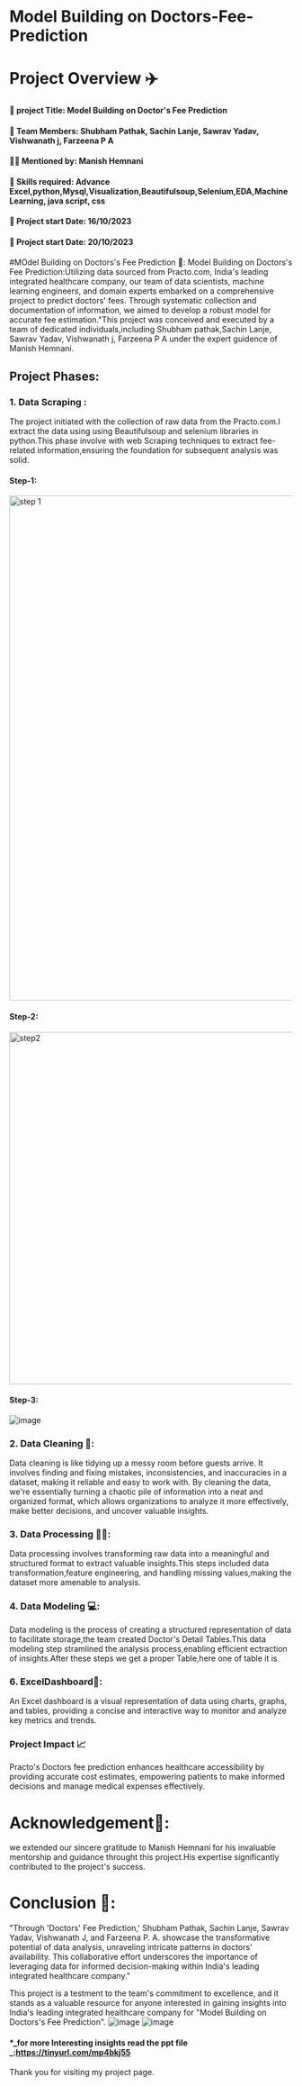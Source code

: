# Model Building on Doctors-Fee-Prediction
# Project Overview ✈️
#### 📑 project Title: Model Building on Doctor's Fee Prediction
#### 🧒 Team Members: Shubham Pathak, Sachin Lanje, Sawrav Yadav, Vishwanath j, Farzeena P A
#### 👨‍🏫 Mentioned by: Manish Hemnani
#### 🔧 Skills required: Advance Excel,python,Mysql,Visualization,Beautifulsoup,Selenium,EDA,Machine Learning, java script, css
#### 📆 Project start Date: 16/10/2023
#### 📆 Project start Date: 20/10/2023

#MOdel Building on Doctors's Fee Prediction 📂:
Model Building on Doctors's Fee Prediction:Utilizing data sourced from Practo.com, India's leading integrated healthcare company, our team of data scientists, machine learning engineers, and domain experts embarked on a comprehensive project to predict doctors' fees. Through systematic collection and documentation of information, we aimed to develop a robust model for accurate fee estimation."This project was conceived and executed by a team of dedicated individuals,including Shubham pathak,Sachin Lanje, Sawrav Yadav, Vishwanath j, Farzeena P A under the expert guidence of Manish Hemnani.

## Project Phases:
### 1. Data Scraping :
The project initiated with the collection of raw data from the Practo.com.I extract the data using using Beautifulsoup and selenium libraries in python.This phase involve with web Scraping techniques to extract fee-related information,ensuring the foundation for subsequent analysis was solid.

#### Step-1:
<img width="897" alt="step 1" src="https://github.com/Shubhampathak02/Doctor-s-Fee-Prediction/assets/138750345/71425d99-ab91-447b-8669-a65945c2ab54">

#### Step-2:
<img width="626" alt="step2" src="https://github.com/Shubhampathak02/Doctor-s-Fee-Prediction/assets/138750345/3eb574cd-7115-4f5c-b828-c6008d5abfd5">

#### Step-3:
![image](https://github.com/Shubhampathak02/Doctor-s-Fee-Prediction/assets/138750345/86321f0a-f86f-48f7-9b7b-dcef5c570db7)


### 2. Data Cleaning 🧹:
Data cleaning is like tidying up a messy room before guests arrive. It involves finding and fixing mistakes, inconsistencies, and inaccuracies in a dataset, making it reliable and easy to work with. By cleaning the data, we're essentially turning a chaotic pile of information into a neat and organized format, which allows organizations to analyze it more effectively, make better decisions, and uncover valuable insights.
### 3. Data Processing 🚴‍♂️:
Data processing involves transforming raw data into a meaningful and structured format to extract valuable insights.This steps included data transformation,feature engineering, and handling missing values,making the dataset more amenable to analysis.
### 4. Data Modeling 💻:

Data modeling is the process of creating a structured representation of data to facilitate storage,the team created Doctor's Detail Tables.This data modeling step stramlined the analysis process,enabling efficient ectraction of insights.After these steps we get a proper Table,here one of table it is


### 6. ExcelDashboard📰:
An Excel dashboard is a visual representation of data using charts, graphs, and tables, providing a concise and interactive way to monitor and analyze key metrics and trends.
### Project Impact 📈
Practo's Doctors fee prediction enhances healthcare accessibility by providing accurate cost estimates, empowering patients to make informed decisions and manage medical expenses effectively.

# Acknowledgement🙏:
we extended our sincere gratitude to Manish Hemnani for his invaluable mentorship and guidance throught this project.His expertise significantly contributed to the project's success.

# Conclusion 🎳:
"Through 'Doctors' Fee Prediction,' Shubham Pathak, Sachin Lanje, Sawrav Yadav, Vishwanath J, and Farzeena P. A. showcase the transformative potential of data analysis, unraveling intricate patterns in doctors' availability. This collaborative effort underscores the importance of leveraging data for informed decision-making within India's leading integrated healthcare company."

This project is a testment to the team's commitment to excellence, and it stands as a valuable resource for anyone interested in gaining insights into India's leading integrated healthcare company for "Model Building on Doctors's Fee Prediction".
![image](https://github.com/Shubhampathak02/Doctor-s-Fee-Prediction/assets/138750345/49275c3b-beca-47e2-94bd-8f19fd665b5e)
![image](https://github.com/Shubhampathak02/Doctor-s-Fee-Prediction/assets/138750345/1354b719-153c-4b69-9ae7-f098e5947ab1)





 #### *_for more Interesting insights read the ppt file _:https://tinyurl.com/mp4bkj55

  Thank you for visiting my project page.
